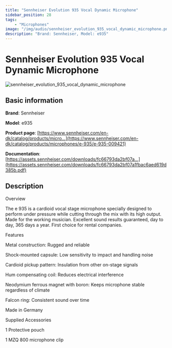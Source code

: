 ```yaml
---
title: "Sennheiser Evolution 935 Vocal Dynamic Microphone"
sidebar_position: 28
tags:
    - "Microphones"
image: "/img/audio/sennheiser_evolution_935_vocal_dynamic_microphone.png"
description: "Brand: Sennheiser, Model: e935"
---
```

# Sennheiser Evolution 935 Vocal Dynamic Microphone

![sennheiser_evolution_935_vocal_dynamic_microphone](/img/audio/sennheiser_evolution_935_vocal_dynamic_microphone.png)

## Basic information

**Brand**: Sennheiser

**Model**: e935

**Product page**: [https://www.sennheiser.com/en-dk/catalog/products/micro...](https://www.sennheiser.com/en-dk/catalog/products/microphones/e-935/e-935-009421)

**Documentation**: [https://assets.sennheiser.com/downloads/fc66793da2bf07a...](https://assets.sennheiser.com/downloads/fc66793da2bf07a1fbac6aed619d385b.pdf)

## Description

Overview

The e 935 is a cardioid vocal stage microphone specially designed to perform under pressure while cutting through the mix with its high output\. Made for the working musician\. Excellent sound results guaranteed, day to day, 365 days a year\. First choice for rental companies\.



Features

Metal construction: Rugged and reliable

Shock\-mounted capsule: Low sensitivity to impact and handling noise

Cardioid pickup pattern: Insulation from other on\-stage signals

Hum compensating coil: Reduces electrical interference

Neodymium ferrous magnet with boron: Keeps microphone stable regardless of climate

Falcon ring: Consistent sound over time

Made in Germany

Supplied Accessories

1 Protective pouch

1 MZQ 800 microphone clip

